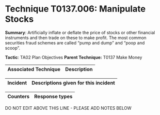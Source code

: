 # Technique T0137.006: Manipulate Stocks

**Summary**: Artificially inflate or deflate the price of stocks or other financial instruments and then trade on these to make profit. The most common securities fraud schemes are called “pump and dump” and “poop and scoop”. 

**Tactic**: TA02 Plan Objectives            **Parent Technique:** T0137 Make Money


| Associated Technique | Description |
| --------- | ------------------------- |



| Incident | Descriptions given for this incident |
| -------- | -------------------- |



| Counters | Response types |
| -------- | -------------- |


DO NOT EDIT ABOVE THIS LINE - PLEASE ADD NOTES BELOW